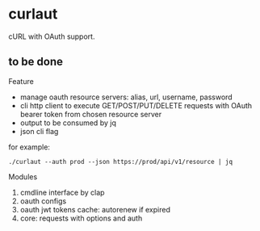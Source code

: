 # curlaut

cURL with OAuth support.

## to be done

Feature
- manage oauth resource servers: alias, url, username, password
- cli http client to execute GET/POST/PUT/DELETE requests with OAuth bearer token from chosen resource server
- output to be consumed by jq
- json cli flag

for example:
```shell
./curlaut --auth prod --json https://prod/api/v1/resource | jq
```

Modules
1. cmdline interface by clap
2. oauth configs
3. oauth jwt tokens cache: autorenew if expired
4. core: requests with options and auth
